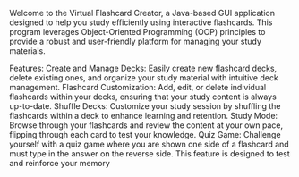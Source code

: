 Welcome to the Virtual Flashcard Creator, a Java-based GUI application designed to help you study efficiently using interactive flashcards.
This program leverages Object-Oriented Programming (OOP) principles to provide a robust and user-friendly platform for managing your study materials.

Features:
Create and Manage Decks: Easily create new flashcard decks, delete existing ones, and organize your study material with intuitive deck management.
Flashcard Customization: Add, edit, or delete individual flashcards within your decks, ensuring that your study content is always up-to-date.
Shuffle Decks: Customize your study session by shuffling the flashcards within a deck to enhance learning and retention.
Study Mode: Browse through your flashcards and review the content at your own pace, flipping through each card to test your knowledge.
Quiz Game: Challenge yourself with a quiz game where you are shown one side of a flashcard and must type in the answer on the reverse side. This feature is designed to test and reinforce your memory
